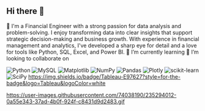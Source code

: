 ## Hi there 👋
🤔 I'm a Financial Engineer with a strong passion for data analysis and problem-solving. I enjoy transforming data into clear insights that support strategic decision-making and business growth. With experience in financial management and analytics, I've developed a sharp eye for detail and a love for tools like Python, SQL, Excel, and Power BI.
🌱 I’m currently learning
👯 I’m looking to collaborate on



![Python](https://img.shields.io/badge/python-3670A0?style=for-the-badge&logo=python&logoColor=ffdd54)
![MySQL](https://img.shields.io/badge/mysql-4479A1.svg?style=for-the-badge&logo=mysql&logoColor=white)
![Matplotlib](https://img.shields.io/badge/Matplotlib-%23ffffff.svg?style=for-the-badge&logo=Matplotlib&logoColor=black)
![NumPy](https://img.shields.io/badge/numpy-%23013243.svg?style=for-the-badge&logo=numpy&logoColor=white)
![Pandas](https://img.shields.io/badge/pandas-%23150458.svg?style=for-the-badge&logo=pandas&logoColor=white)
![Plotly](https://img.shields.io/badge/Plotly-%233F4F75.svg?style=for-the-badge&logo=plotly&logoColor=white)
![scikit-learn](https://img.shields.io/badge/scikit--learn-%23F7931E.svg?style=for-the-badge&logo=scikit-learn&logoColor=white)
![SciPy](https://img.shields.io/badge/SciPy-%230C55A5.svg?style=for-the-badge&logo=scipy&logoColor=%white)
https://img.shields.io/badge/Tableau-E97627?style=for-the-badge&logo=Tableau&logoColor=white

https://user-images.githubusercontent.com/74038190/235294012-0a55e343-37ad-4b0f-924f-c8431d9d2483.gif
